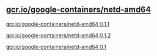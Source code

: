 
[gcr.io/google-containers/netd-amd64](https://hub.docker.com/r/anjia0532/google-containers.netd-amd64/tags/)
-----


[gcr.io/google-containers/netd-amd64:0.1.1](https://hub.docker.com/r/anjia0532/google-containers.netd-amd64/tags/)


[gcr.io/google-containers/netd-amd64:0.1.2](https://hub.docker.com/r/anjia0532/google-containers.netd-amd64/tags/)


[gcr.io/google-containers/netd-amd64:0.1](https://hub.docker.com/r/anjia0532/google-containers.netd-amd64/tags/)


